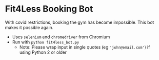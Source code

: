 # Fit4Less Booking Bot

With covid restrictions, booking the gym has become impossible. This bot makes it possible again.

- Uses `selenium` and `chromedriver` from Chromium
- Run with `python fit4less_bot.py`
    - Note: Please wrap input in single quotes (eg `'john@email.com'`) if using Python 2 or older

